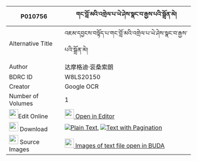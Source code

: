 |P010756|གང་བློ་མའི་འགྲེལ་པ་ཡེ་ཤེས་སྣང་བ་རྒྱས་པའི་སྒྲོན་མེ། 
| --- | --- 
|Alternative Title |འཇམ་དབྱངས་བསྟོད་པ་གང་བློ་མའི་འགྲེལ་པ་ཡེ་ཤེས་སྣང་བ་རྒྱས་པའི་སྒྲོན་མེ།
|Author| 达摩格迪·衮桑索朗
|BDRC ID | W8LS20150
|Creator | Google OCR
|Number of Volumes| 1
|<img width="25" src="https://img.icons8.com/color/25/000000/edit-property.png">Edit Online| [<img width="25" src="https://avatars.githubusercontent.com/u/45091458?s=200&v=4"> Open in Editor](http://editor.openpecha.org/P010756)
|<img width="25" src="https://img.icons8.com/fluent/48/000000/download-2.png"/>  Download | [![](https://img.icons8.com/color/20/000000/txt.png)Plain Text](https://github.com/Openpecha/P010756/releases/download/v1/gang_lo_ma_i_drelpa_yeshe_nang_plain_P010756.zip), [![](https://img.icons8.com/color/20/000000/txt.png)Text with Pagination](https://github.com/Openpecha/P010756/releases/download/v1/gang_lo_ma_i_drelpa_yeshe_nang_pages_P010756.zip)
|<img width="25" src="https://img.icons8.com/plasticine/100/000000/pictures-folder.png"/>  Source Images | [<img width="25" src="https://library.bdrc.io/icons/BUDA-small.svg"> Images of text file open in BUDA](https://library.bdrc.io/show/bdr:W8LS20150)
